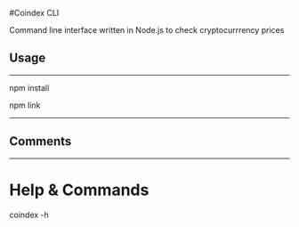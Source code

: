 #Coindex CLI

Command line interface written in Node.js to check cryptocurrrency prices

## Usage

---

npm install

npm link

---

## Comments 

---

# Help & Commands
coindex -h